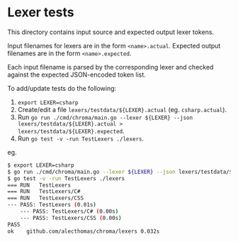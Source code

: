 # Lexer tests

This directory contains input source and expected output lexer tokens.

Input filenames for lexers are in the form `<name>.actual`. Expected output filenames are in the form `<name>.expected`.

Each input filename is parsed by the corresponding lexer and checked against the expected JSON-encoded token list.


To add/update tests do the following:

1. `export LEXER=csharp`
1. Create/edit a file `lexers/testdata/${LEXER}.actual` (eg. `csharp.actual`).
2. Run `go run ./cmd/chroma/main.go --lexer ${LEXER} --json lexers/testdata/${LEXER}.actual > lexers/testdata/${LEXER}.expected`.
3. Run `go test -v -run TestLexers ./lexers`.


eg.

```bash
$ export LEXER=csharp
$ go run ./cmd/chroma/main.go --lexer ${LEXER} --json lexers/testdata/${LEXER}.actual > lexers/testdata/${LEXER}.expected
$ go test -v -run TestLexers ./lexers
=== RUN   TestLexers
=== RUN   TestLexers/C#
=== RUN   TestLexers/CSS
--- PASS: TestLexers (0.01s)
    --- PASS: TestLexers/C# (0.00s)
    --- PASS: TestLexers/CSS (0.00s)
PASS
ok    github.com/alecthomas/chroma/lexers 0.032s
```

